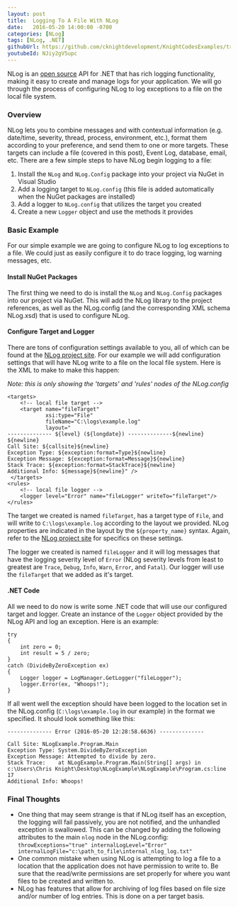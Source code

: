 ```yaml
---
layout: post
title:  Logging To A File With NLog
date:   2016-05-20 14:00:00 -0700
categories: [NLog]
tags: [NLog, .NET]
githubUrl: https://github.com/cknightdevelopment/KnightCodesExamples/tree/master/DotNet/NLog.File
youtubeId: NJiy2gV5upc
---
```


NLog is an [open source](https://github.com/NLog/NLog) API for .NET that has rich logging functionality, making it easy to create and manage logs for your application. We will go through the process of configuring NLog to log exceptions to a file on the local file system.

### Overview

NLog lets you to combine messages and with contextual information (e.g. date/time, severity, thread, process, environment, etc.), format them according to your preference, and send them to one or more targets. These targets can include a file (covered in this post), Event Log, database, email, etc. There are a few simple steps to have NLog begin logging to a file:

1. Install the `NLog` and `NLog.Config` package into your project via NuGet in Visual Studio
2. Add a logging target to `NLog.config` (this file is added automatically when the NuGet packages are installed)
3. Add a logger to `NLog.config` that utilizes the target you created
4. Create a new `Logger` object and use the methods it provides

### Basic Example

For our simple example we are going to configure NLog to log exceptions to a file. We could just as easily configure it to do trace logging, log warning messages, etc.

#### Install NuGet Packages

The first thing we need to do is install the `NLog` and `NLog.Config` packages into our project via NuGet. This will add the NLog library to the project references, as well as the NLog.config (and the corresponding XML schema NLog.xsd) that is used to configure NLog. 

#### Configure Target and Logger

There are tons of configuration settings available to you, all of which can be found at the [NLog project site](http://nlog-project.org/). For our example we will add configuration settings that will have NLog write to a file on the local file system. Here is the XML to make to make this happen:

_Note: this is only showing the 'targets' and 'rules' nodes of the NLog.config_

```
<targets>
	<!-- local file target -->
	<target name="fileTarget"
            xsi:type="File"
            fileName="C:\logs\example.log"
            layout="
-------------- ${level} (${longdate}) --------------${newline}
${newline}
Call Site: ${callsite}${newline}
Exception Type: ${exception:format=Type}${newline}
Exception Message: ${exception:format=Message}${newline}
Stack Trace: ${exception:format=StackTrace}${newline}
Additional Info: ${message}${newline}" />
 </targets>
<rules>
	<!-- local file logger -->
	<logger level="Error" name="fileLogger" writeTo="fileTarget"/>
</rules>
```

The target we created is named `fileTarget`, has a target type of `File`, and will write to `C:\logs\example.log` according to the layout we provided. NLog properties are indicated in the layout by the `${property_name}` syntax. Again, refer to the [NLog project site]((http://nlog-project.org/)) for specifics on these settings.

The logger we created is named `fileLogger` and it will log messages that have the logging severity level of `Error` (NLog severity levels from least to greatest are `Trace`, `Debug`, `Info`, `Warn`, `Error`, and `Fatal`). Our logger will use the `fileTarget` that we added as it's target.

#### .NET Code

All we need to do now is write some .NET code that will use our configured target and logger. Create an instance of the `Logger` object provided by the NLog API and log an exception. Here is an example:

```
try
{
    int zero = 0;
    int result = 5 / zero;
}
catch (DivideByZeroException ex)
{
    Logger logger = LogManager.GetLogger("fileLogger");
    logger.Error(ex, "Whoops!");
}
```

If all went well the exception should have been logged to the location set in the NLog.config (`C:\logs\example.log` in our example) in the format we specified. It should look something like this:

```
-------------- Error (2016-05-20 12:28:58.6636) --------------

Call Site: NLogExample.Program.Main
Exception Type: System.DivideByZeroException
Exception Message: Attempted to divide by zero.
Stack Trace:    at NLogExample.Program.Main(String[] args) in c:\Users\Chris Knight\Desktop\NLogExample\NLogExample\Program.cs:line 17
Additional Info: Whoops!
```

### Final Thoughts

* One thing that may seem strange is that if NLog itself has an exception, the logging will fail passively, you are not notified, and the unhandled exception is swallowed. This can be changed by adding the following attributes to the main `nlog` node in the NLog.config: `throwExceptions="true" internalLogLevel="Error" internalLogFile="c:\path_to_file\internal_nlog_log.txt"`
* One common mistake when using NLog is attempting to log a file to a location that the application does not have permission to write to. Be sure that the read/write permissions are set properly for where you want files to be created and written to.
* NLog has features that allow for archiving of log files based on file size and/or number of log entries. This is done on a per target basis.